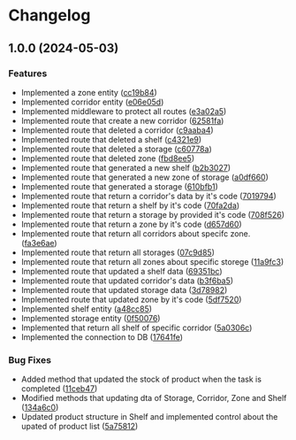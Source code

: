 # Changelog

## 1.0.0 (2024-05-03)


### Features

* Implemented a zone entity ([cc19b84](https://github.com/WMS-Corporation/wms-logisticControl-service/commit/cc19b8408275802541d7c6c083822cdd6cdb692c))
* Implemented corridor entity ([e06e05d](https://github.com/WMS-Corporation/wms-logisticControl-service/commit/e06e05d09e0122476be10a86245fd44b5e2eb8ae))
* Implemented middleware to protect all routes ([e3a02a5](https://github.com/WMS-Corporation/wms-logisticControl-service/commit/e3a02a58ee346ac4486a6b9f5d461117efe27e8d))
* Implemented route that create a new corridor ([62581fa](https://github.com/WMS-Corporation/wms-logisticControl-service/commit/62581fafb835bb30b95fffba5682484f6115f70b))
* Implemented route that deleted a corridor ([c9aaba4](https://github.com/WMS-Corporation/wms-logisticControl-service/commit/c9aaba48cc94d313a8c97e6f49e12b4329a7a811))
* Implemented route that deleted a shelf ([c4321e9](https://github.com/WMS-Corporation/wms-logisticControl-service/commit/c4321e9b4b7556739a09677d3c81b15e432a7996))
* Implemented route that deleted a storage ([c60778a](https://github.com/WMS-Corporation/wms-logisticControl-service/commit/c60778af6f03ef3b04a6c1966f03c6fdddc8107f))
* Implemented route that deleted zone ([fbd8ee5](https://github.com/WMS-Corporation/wms-logisticControl-service/commit/fbd8ee5b2ebc0429c623d3c0c7f2ee30fb69c89b))
* Implemented route that generated a new shelf ([b2b3027](https://github.com/WMS-Corporation/wms-logisticControl-service/commit/b2b3027dfa154981aae6753993dd13014b9f6764))
* Implemented route that generated a new zone of storage ([a0df660](https://github.com/WMS-Corporation/wms-logisticControl-service/commit/a0df66017e01d46115c4a1642bd994dca9bd354f))
* Implemented route that generated a storage ([610bfb1](https://github.com/WMS-Corporation/wms-logisticControl-service/commit/610bfb1c9232e45fe35365dff8ecc602b88fe96a))
* Implemented route that return a corridor's data by it's code ([7019794](https://github.com/WMS-Corporation/wms-logisticControl-service/commit/7019794c78ce9f347cbc4677595c624cbcdcf43b))
* Implemented route that return a shelf by it's code ([70fa2da](https://github.com/WMS-Corporation/wms-logisticControl-service/commit/70fa2da32c76d6cce864c62577f52a8390128ed7))
* Implemented route that return a storage by provided it's code ([708f526](https://github.com/WMS-Corporation/wms-logisticControl-service/commit/708f526ac41ddbe23725506b13e7d74c168b550a))
* Implemented route that return a zone by it's code ([d657d60](https://github.com/WMS-Corporation/wms-logisticControl-service/commit/d657d604ea249760e234a62398f498ebe1e4d0f0))
* Implemented route that return all corridors about specifc zone. ([fa3e6ae](https://github.com/WMS-Corporation/wms-logisticControl-service/commit/fa3e6aedbce22083c0cbfa013c69f05e7586da83))
* Implemented route that return all storages ([07c9d85](https://github.com/WMS-Corporation/wms-logisticControl-service/commit/07c9d85a62f86c8707a29840d287924573c865d0))
* Implemented route that return all zones about specific storege ([11a9fc3](https://github.com/WMS-Corporation/wms-logisticControl-service/commit/11a9fc3b0cd8d7da2c7df6490c21bba37a76b63c))
* Implemented route that updated a shelf data ([69351bc](https://github.com/WMS-Corporation/wms-logisticControl-service/commit/69351bcbae6e6398160da17021f9063f9b6f3579))
* Implemented route that updated corridor's data ([b3f6ba5](https://github.com/WMS-Corporation/wms-logisticControl-service/commit/b3f6ba5eddd9f697cc6ef845c806f4ba142c8175))
* Implemented route that updated storage data ([3d78982](https://github.com/WMS-Corporation/wms-logisticControl-service/commit/3d789823748bcfd464fe482aea143d0323b27b37))
* Implemented route that updated zone by it's code ([5df7520](https://github.com/WMS-Corporation/wms-logisticControl-service/commit/5df7520f3abd0f8ca2c3ab3f699980f3caebc2ff))
* Implemented shelf entity ([a48cc85](https://github.com/WMS-Corporation/wms-logisticControl-service/commit/a48cc85dd86387dc4888b6b7ecbe4c5f2bf56ed3))
* Implemented storage entity ([0f50076](https://github.com/WMS-Corporation/wms-logisticControl-service/commit/0f500760d92404633f3749115cbcfc3559b8affb))
* Implemented that return all shelf of specific corridor ([5a0306c](https://github.com/WMS-Corporation/wms-logisticControl-service/commit/5a0306c8e0ed9ea16bcc43e9f98ce21134baf2cb))
* Implemented the connection to DB ([17641fe](https://github.com/WMS-Corporation/wms-logisticControl-service/commit/17641fe9a5f1c6f1ad249c0bc87a7a8a35a0369e))


### Bug Fixes

* Added method that updated the stock of product when the task is completed ([11ceb47](https://github.com/WMS-Corporation/wms-logisticControl-service/commit/11ceb47e92c3d7e46975af515345ce1d7fd6ea83))
* Modified methods that updating dta of Storage, Corridor, Zone and Shelf ([134a6c0](https://github.com/WMS-Corporation/wms-logisticControl-service/commit/134a6c088778332f7a7a106febd8c37b486cff4d))
* Updated product structure in Shelf and implemented control about the upated of product list ([5a75812](https://github.com/WMS-Corporation/wms-logisticControl-service/commit/5a758124da0061971deebbcd5f5d7d8e3b7d47dd))
